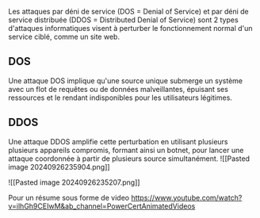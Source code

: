 
Les attaques par déni de service (DOS = Denial of Service) et par déni de service distribuée (DDOS = Distributed Denial of Service) sont 2 types d'attaques informatiques visent à perturber le fonctionnement normal d'un service ciblé, comme un site web.

## DOS 

Une attaque DOS implique qu'une source unique submerge un système avec un flot de requêtes ou de données malveillantes, épuisant ses ressources et le rendant indisponibles pour les utilisateurs légitimes.

## DDOS

Une attaque DDOS amplifie cette perturbation en utilisant plusieurs plusieurs appareils compromis, formant ainsi un botnet, pour lancer une attaque coordonnée  à partir de plusieurs source simultanément. 
![[Pasted image 20240926235904.png]]

![[Pasted image 20240926235207.png]]


Pour un résume sous forme de video
https://www.youtube.com/watch?v=ilhGh9CEIwM&ab_channel=PowerCertAnimatedVideos